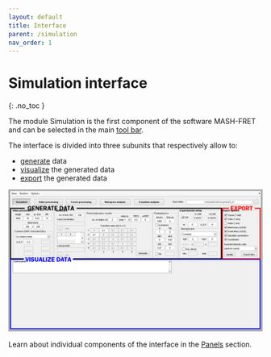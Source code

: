 ```yaml
---
layout: default
title: Interface
parent: /simulation
nav_order: 1
---
```


# Simulation interface
{: .no_toc }

The module Simulation is the first component of the software MASH-FRET and can be selected in the main 
[tool bar](../Getting_started.html#interface).

The interface is divided into three subunits that respectively allow to:
* <u>generate</u> data
* <u>visualize</u> the generated data
* <u>export</u> the generated data

<a href="../assets/images/gui/interface-simulation.png"><img src="../assets/images/gui/interface-simulation.png" /></a>

Learn about individual components of the interface in the 
[Panels](panels.html) section.

